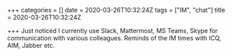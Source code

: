 +++
categories = []
date = 2020-03-26T10:32:24Z
tags = ["IM", "chat"]
title = 2020-03-26T10:32:24Z

+++
Just noticed I currently use Slack, Mattermost, MS Teams, Skype for communication with various colleagues. Reminds of the IM times with ICQ, AIM, Jabber etc. 